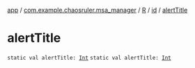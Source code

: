 [app](../../../index.md) / [com.example.chaosruler.msa_manager](../../index.md) / [R](../index.md) / [id](index.md) / [alertTitle](.)

# alertTitle

`static val alertTitle: `[`Int`](https://kotlinlang.org/api/latest/jvm/stdlib/kotlin/-int/index.html)
`static val alertTitle: `[`Int`](https://kotlinlang.org/api/latest/jvm/stdlib/kotlin/-int/index.html)